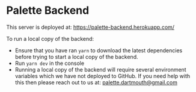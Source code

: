 # Palette Backend

This server is deployed at: https://palette-backend.herokuapp.com/

To run a local copy of the backend: 
* Ensure that you have ran `yarn` to download the latest dependencies before trying to start a local copy of the backend.
* Run `yarn dev` in the console
* Running a local copy of the backend will require several environment variables which we have not deployed to GitHub. If you need help with this then please reach out to us at: palette.dartmouth@gmail.com